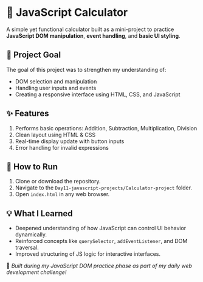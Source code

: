 # 🧮 JavaScript Calculator

A simple yet functional calculator built as a mini-project to practice **JavaScript DOM manipulation**, **event handling**, and **basic UI styling**.

## 📌 Project Goal

The goal of this project was to strengthen my understanding of:
- DOM selection and manipulation
- Handling user inputs and events
- Creating a responsive interface using HTML, CSS, and JavaScript

## ✨ Features
1. Performs basic operations: Addition, Subtraction, Multiplication, Division
2. Clean layout using HTML & CSS
3. Real-time display update with button inputs
4. Error handling for invalid expressions


## 🚀 How to Run
1. Clone or download the repository.
2. Navigate to the `Day11-javascript-projects/Calculator-project` folder.
3. Open `index.html` in any web browser.

## 💡 What I Learned
- Deepened understanding of how JavaScript can control UI behavior dynamically.
- Reinforced concepts like `querySelector`, `addEventListener`, and DOM traversal.
- Improved structuring of JS logic for interactive interfaces.



📆 *Built during my JavaScript DOM practice phase as part of my daily web development challenge!*
